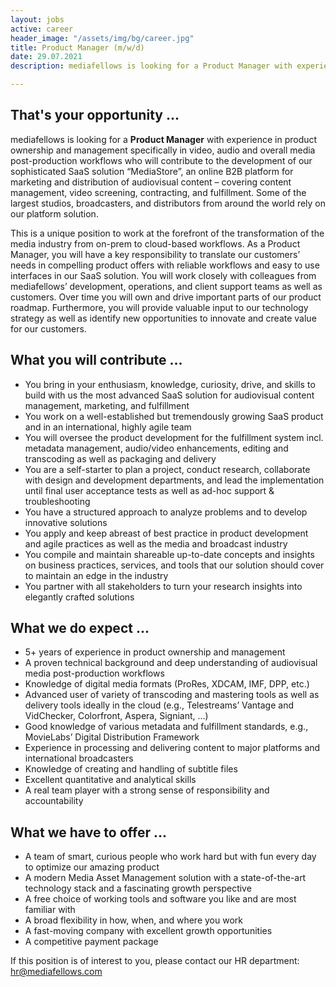 ```yaml
---
layout: jobs
active: career
header_image: "/assets/img/bg/career.jpg"
title: Product Manager (m/w/d)
date: 29.07.2021
description: mediafellows is looking for a Product Manager with experience in product ownership and management specifically in video, audio and overall media post-production workflows who will contribute to the development of our online B2B platform.

---
```


<div class="job-details mb-40">
        
<h2>That's your opportunity ...</h2>
          <p>
mediafellows is looking for a <strong>Product Manager</strong> with experience in product ownership and management specifically in video, audio and overall media post-production workflows who will contribute to the development of our sophisticated SaaS solution “MediaStore”, an online B2B platform for marketing and distribution of audiovisual content – covering content management, video screening, contracting, and fulfillment. Some of the largest studios, broadcasters, and distributors from around the world rely on our platform solution.
        </p>
        <p>
This is a unique position to work at the forefront of the transformation of the media industry from on-prem to cloud-based workflows. 
As a Product Manager, you will have a key responsibility to translate our customers’ needs in compelling product offers with reliable workflows and easy to use interfaces in our SaaS solution. You will work closely with colleagues from mediafellows’ development, operations, and client support teams as well as customers.  Over time you will own and drive important parts of our product roadmap. Furthermore, you will provide valuable input to our technology strategy as well as identify new opportunities to innovate and create value for our customers. 
        </p>
        <p>
<h2>What you will contribute ...</h2>
<ul>
  <li>You bring in your enthusiasm, knowledge, curiosity, drive, and skills to build with us the most advanced SaaS solution for audiovisual content management, marketing, and fulfillment</li>
  <li>You work on a well-established but tremendously growing SaaS product and in an international, highly agile team</li>
  <li>You will oversee the product development for the fulfillment system incl. metadata management, audio/video enhancements, editing and transcoding as well as packaging and delivery</li>
  <li>You are a self-starter to plan a project, conduct research, collaborate with design and development departments, and lead the implementation until final user acceptance tests as well as ad-hoc support & troubleshooting</li>
  <li>You have a structured approach to analyze problems and to develop innovative solutions</li>
  <li>You apply and keep abreast of best practice in product development and agile practices as well as the media and broadcast industry</li>
  <li>You compile and maintain shareable up-to-date concepts and insights on business practices, services, and tools that our solution should cover to maintain an edge in the industry </li>
  <li>You partner with all stakeholders to turn your research insights into elegantly crafted solutions</li>
</ul>
</p>

<p>
<h2>What we do expect ...</h2>
<ul>
  <li>5+ years of experience in product ownership and management</li>
  <li>A proven technical background and deep understanding of audiovisual media post-production workflows </li>
  <li>Knowledge of digital media formats (ProRes, XDCAM, IMF, DPP, etc.)</li>
  <li>Advanced user of variety of transcoding and mastering tools as well as delivery tools ideally in the cloud (e.g., Telestreams’ Vantage and VidChecker, Colorfront, Aspera, Signiant, …)</li>
  <li>Good knowledge of various metadata and fulfillment standards, e.g., MovieLabs’ Digital Distribution Framework</li>
  <li>Experience in processing and delivering content to major platforms and international broadcasters</li>
  <li>Knowledge of creating and handling of subtitle files</li>
  <li>Excellent quantitative and analytical skills</li>
  <li>A real team player with a strong sense of responsibility and accountability</li>
</ul>
</p>

<p>
<h2>What we have to offer ...</h2>
<ul>
  <li>A team of smart, curious people who work hard but with fun every day to optimize our amazing product</li>
  <li>A modern Media Asset Management solution with a state-of-the-art technology stack and a fascinating growth perspective </li>
  <li>A free choice of working tools and software you like and are most familiar with</li>
  <li>A broad flexibility in how, when, and where you work</li>
  <li>A fast-moving company with excellent growth opportunities</li>
  <li>A competitive payment package</li>
</ul>
</p>
<p>
If this position is of interest to you, please contact our HR department: <a href="mailto:hr@mediafellows.com?subject=mediafellows - Product Manager">hr@mediafellows.com</a>
</p>

</div>